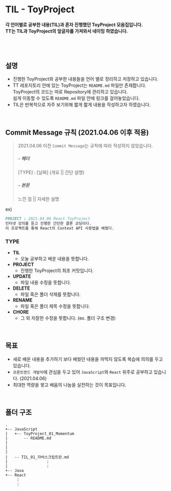 # TIL - ToyProject
#### 각 언어별로 공부한 내용(TIL)과 혼자 진행했던 ToyProject 모음집입니다. <br/>TT는 TIL과 ToyProject의 앞글자를 가져와서 네이밍 하였습니다.

<br/>

<br/>

## 설명
- 진행한 ToyProject와 공부한 내용들을 언어 별로 정리하고 저장하고 있습니다. 
- TT 레포지토리 안에 있는 ToyProject는 `README.md` 파일만 존재합니다.<br/>ToyProject의 코드는 따로 Repository에 관리하고 있습니다. <br/>쉽게 이동할 수 있도록 `README.md` 파일 안에 링크를 걸어놓았습니다.
- TIL은 반복적으로 자주 보기위해 짧게 짧게 내용을 작성하고자 하였습니다. 

<br/>

## Commit Message 규칙 (2021.04.06 이후 적용)

> 2021.04.06 이전 `Commit Message`는 규칙에 따라 작성하지 않았습니다. 
>
> ##### - 헤더
>
> [TYPE] : [날짜] (개요 || 간단 설명)
>
> ##### - 본문
>
> 느낀 점 || 자세한 설명

ex) 

```markdown
PROJECT : 2021.04.06 React ToyProject 
인터넷 강의를 듣고 진행한 간단한 클론 코딩이다. 
이 프로젝트를 통해 React의 Context API 사용법을 배웠다.
```

### TYPE 

- **TIL**  
  - 오늘 공부하고 배운 내용을 뜻합니다.   
- **PROJECT**
  - 진행한 ToyProject의 최초 커밋입니다. 
- **UPDATE**
  - 파일 내용 수정을 뜻합니다.
- **DELETE**
  - 파일 혹은 폴더 삭제를 뜻합니다. 
- **RENAME**
  - 파일 혹은 폴더 제목 수정을 뜻합니다.
- **CHORE**
  - 그 외 자잘한 수정을 뜻합니다. (ex. 폴더 구조 변경)

<br/>

## 목표

- 새로 배운 내용을 추가하기 보다 배웠던 내용을 까먹지 않도록 복습에 의의를 두고 있습니다.
- `프론트엔드 개발자`에 관심을 두고 있어 `JavaScript`와 `React` 위주로 공부하고 있습니다. (2021.04.06)
- 최대한 역량을 쌓고 배움의 나눔을 실천하는 것이 목표입니다. 

<br/>

## 폴더 구조

```
.
+-- JavaScript
|   +-- ToyProject_01_Momentum
|       -- README.md
|
|
|
|   -- TIL_01_자바스크립트란.md           
|                 :
|                 :
+-- Java
+-- React
     :
     :
```